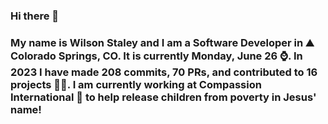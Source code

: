 ### Hi there 👋

### My name is Wilson Staley and I am a Software Developer in ⛰ Colorado Springs, CO.  It is currently Monday, June 26 ⌚. In 2023 I have made 208 commits, 70 PRs, and contributed to 16 projects 👨‍💻. I am currently working at Compassion International 🏢 to help release children from poverty in Jesus' name!
